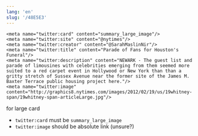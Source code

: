```yaml
---
lang: 'en'
slug: '/48E5E3'
---
```


```
<meta name="twitter:card" content="summary_large_image"/>
<meta name="twitter:site" content="@nytimes"/>
<meta name="twitter:creator" content="@SarahMaslinNir"/>
<meta name="twitter:title" content="Parade of Fans for Houston's Funeral"/>
<meta name="twitter:description" content="NEWARK - The guest list and parade of limousines with celebrities emerging from them seemed more suited to a red carpet event in Hollywood or New York than than a gritty stretch of Sussex Avenue near the former site of the James M. Baxter Terrace public housing project here."/>
<meta name="twitter:image" content="http://graphics8.nytimes.com/images/2012/02/19/us/19whitney-span/19whitney-span-articleLarge.jpg"/>
```

for large card

- `twitter:card` must be `summary_large_image`
- `twitter:image` should be absolute link (unsure?)

